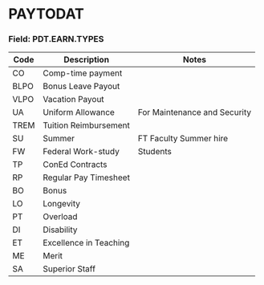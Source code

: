 # PAYTODAT

### Field: PDT.EARN.TYPES 
 
| Code | Description            | Notes                        |
| ---- | ---------------------- | ---------------------------- |
| CO   | Comp-time payment      |                              |
| BLPO | Bonus Leave Payout     |                              |
| VLPO | Vacation Payout        |                              |
| UA   | Uniform Allowance      | For Maintenance and Security |
| TREM | Tuition Reimbursement  |                              |
| SU   | Summer                 | FT Faculty Summer hire       |
| FW   | Federal Work-study     | Students                     |
| TP   | ConEd Contracts        |                              |
| RP   | Regular Pay Timesheet  |                              |
| BO   | Bonus                  |                              |
| LO   | Longevity              |                              |
| PT   | Overload               |                              |
| DI   | Disability             |                              |
| ET   | Excellence in Teaching |                              |
| ME   | Merit                  |                              |
| SA   | Superior Staff         |                              |
